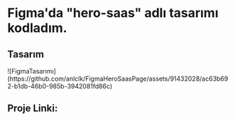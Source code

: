 <h1>Figma'da "hero-saas" adlı tasarımı kodladım.</h1>

<h2>Tasarım</h2>
![FigmaTasarımı](https://github.com/anlclk/FigmaHeroSaasPage/assets/91432028/ac63b692-b1db-46b0-985b-3942081fd86c)

<h2>Proje Linki: </h2>
